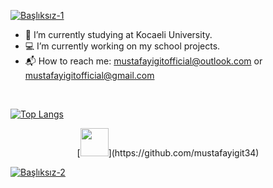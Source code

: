 [![Başlıksız-1](https://user-images.githubusercontent.com/65903573/117505745-3aff6e00-af8d-11eb-860b-71d7f8dddf6a.png)](https://github.com/mustafayigit34)

- :book: I’m currently studying at Kocaeli University.
- :computer: I’m currently working on my school projects.
- :mailbox_with_mail: How to reach me: mustafayigitofficial@outlook.com or  mustafayigitofficial@gmail.com 
<br>

[![Top Langs](https://github-readme-stats.vercel.app/api/top-langs/?username=mustafayigit34&layout=compact)](https://github.com/mustafayigit34)
<br>

<p align="center">
  [<img width="45" height="45" src="https://user-images.githubusercontent.com/65903573/117507383-9b8faa80-af8f-11eb-9889-7b6d05a686f3.png">](https://github.com/mustafayigit34)

</p>

[![Başlıksız-2](https://user-images.githubusercontent.com/65903573/117506903-042a5780-af8f-11eb-972b-abddcd14e6ec.png)](https://github.com/mustafayigit34)
